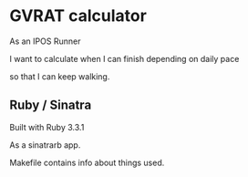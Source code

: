 # GVRAT calculator

As an IPOS Runner

I want to calculate when I can finish depending on daily pace

so that I can keep walking.

## Ruby / Sinatra

Built with Ruby 3.3.1

As a sinatrarb app.

Makefile contains info about things used.
